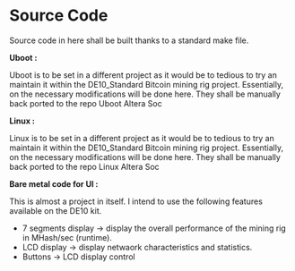Source Code
============

Source code in here shall be built thanks to a standard make file.

__Uboot :__

Uboot is to be set in a different project as it would be to tedious to try an maintain it
within the DE10_Standard Bitcoin mining rig project. Essentially, on the necessary modifications will
be done here. They shall be manually back ported to the repo Uboot Altera Soc

__Linux :__

Linux is to be set in a different project as it would be to tedious to try an maintain it
within the DE10_Standard Bitcoin mining rig project. Essentially, on the necessary modifications will
be done here. They shall be manually back ported to the repo Linux Altera Soc

__Bare metal code for UI :__ 

This is almost a project in itself. I intend to use the following features available on the DE10 kit.

 - 7 segments display -> display the overall performance of the mining rig in MHash/sec (runtime).
 - LCD display  -> display netwaork characteristics and statistics.
 - Buttons  -> LCD display control
   